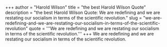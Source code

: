 +++
author = "Harold Wilson"
title = "the best Harold Wilson Quote"
description = "the best Harold Wilson Quote: We are redefining and we are restating our socialism in terms of the scientific revolution."
slug = "we-are-redefining-and-we-are-restating-our-socialism-in-terms-of-the-scientific-revolution"
quote = '''We are redefining and we are restating our socialism in terms of the scientific revolution.'''
+++
We are redefining and we are restating our socialism in terms of the scientific revolution.
